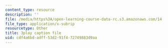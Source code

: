 ```yaml
---
content_type: resource
description: ''
file: /media/https%3A/open-learning-course-data-rc.s3.amazonaws.com/14-13-psychology-and-economics-spring-2020/cdf4a6bdadff53d291f472749883d9aa_3UTfFMTqH70.vtt
file_type: application/x-subrip
resourcetype: Other
title: 3play caption file
uid: cdf4a6bd-adff-53d2-91f4-72749883d9aa
---
```

